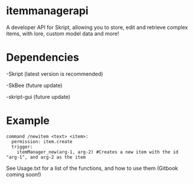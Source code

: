 # itemmanagerapi
A developer API for Skript, allowing you to store, edit and retrieve complex items, with lore, custom model data and more!

# Dependencies
-Skript (latest version is recommended)

-SkBee (future update)

-skript-gui (future update)

# Example
```
command /newitem <text> <item>:
  permission: item.create
  trigger:
    itemManager_new(arg-1, arg-2) #Creates a new item with the id "arg-1", and arg-2 as the item
```
    
See Usage.txt for a list of the functions, and how to use them (Gitbook coming soon!)
